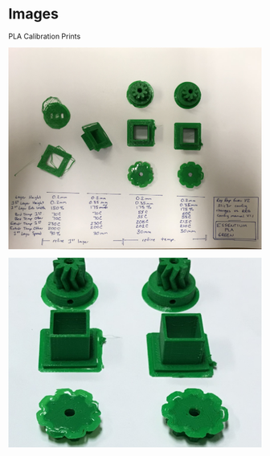 # Images

PLA Calibration Prints

![Alt text](pla_calibration_print.jpg "Dialing in initial Slic3r settings")


![Alt text](pla_calibration_print2.jpg "Dialing in initial Slic3r settings")
